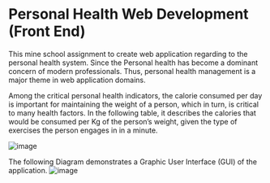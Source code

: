 # Personal Health Web Development (Front End)
This mine school assignment to create web application regarding to the personal health system. Since the Personal health has become a dominant concern of modern professionals. Thus, personal health management is a major theme in web application domains. 

Among the critical personal health indicators, the calorie consumed per day is important for maintaining the weight of a person, which in turn, is critical to many health factors. In the following table, it describes the calories that would be consumed per Kg of the person’s weight, given the type of exercises the person engages in in a minute.


![image](https://user-images.githubusercontent.com/59326036/134159135-407e3bff-8494-4a45-bcb9-bf29ab3afd01.png)


The following Diagram demonstrates a Graphic User Interface (GUI) of the application.
![image](https://user-images.githubusercontent.com/59326036/134159351-5b4ef36e-56fd-4421-8a8a-cd237f0a35f9.png)

